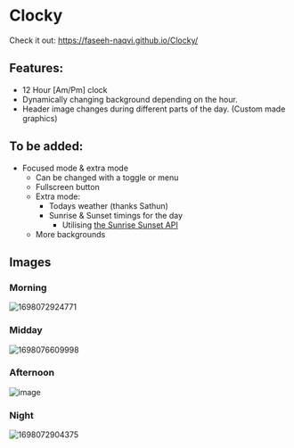 # Clocky

Check it out:
https://faseeh-naqvi.github.io/Clocky/


## Features:
- 12 Hour [Am/Pm] clock
- Dynamically changing background depending on the hour.
- Header image changes during different parts of the day. (Custom made graphics)

## To be added:

- Focused mode & extra mode
    - Can be changed with a toggle or menu
    - Fullscreen button
    - Extra mode:
        - Todays weather (thanks Sathun)
        - Sunrise & Sunset timings for the day
            - Utilising [the Sunrise Sunset API](https://sunrise-sunset.org/api)
    - More backgrounds
          

## Images
### Morning
![1698072924771](https://github.com/Faseeh-Naqvi/Clocky/assets/94808336/7b0bc717-4b12-4d92-9ed0-0a5de72e516a)

### Midday
![1698076609998](https://github.com/Faseeh-Naqvi/Clocky/assets/94808336/349cc5f9-b380-4c5e-9696-8cb05ecaeeb6)

### Afternoon
![image](https://github.com/Faseeh-Naqvi/Clocky/assets/94808336/6ff8c40c-9653-4228-8706-c27cab0e411b)

### Night
![1698072904375](https://github.com/Faseeh-Naqvi/Clocky/assets/94808336/fe7f7e90-3684-49a7-91d9-76be71856627)

